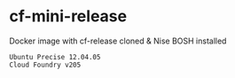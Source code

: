 # cf-mini-release
Docker image with cf-release cloned & Nise BOSH installed

    Ubuntu Precise 12.04.05
    Cloud Foundry v205

